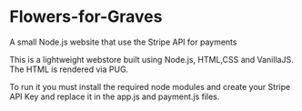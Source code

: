 # Flowers-for-Graves
A small Node.js website that use the Stripe API for payments

This is a lightweight webstore built using Node.js, HTML,CSS and VanillaJS. The HTML is rendered via PUG.  

To run it you must install the required node modules and create your Stripe API Key
and replace it in the app.js and payment.js files.

